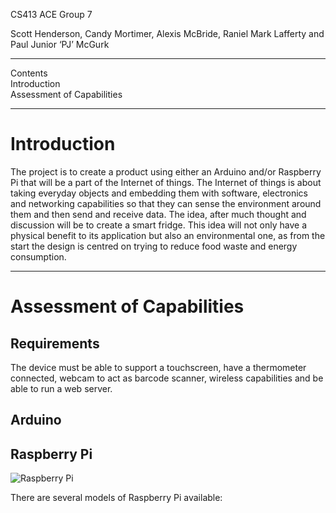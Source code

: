 
CS413 ACE Group 7

Scott Henderson, Candy Mortimer, Alexis McBride, Raniel Mark Lafferty and Paul Junior ‘PJ’ McGurk

----

Contents  
Introduction  
Assessment of Capabilities  

----

# Introduction
The project is to create a product using either an Arduino and/or Raspberry Pi that will be a part of the Internet of things. The Internet of things is about taking everyday objects and embedding them with software, electronics and networking capabilities so that they can sense the environment around them and then send and receive data. The idea, after much thought and discussion will be to create a smart fridge. This idea will not only have a physical benefit to its application but also an environmental one, as from the start the design is centred on trying to reduce food waste and energy consumption.

----

# Assessment of Capabilities
## Requirements
The device must be able to support a touchscreen, have a thermometer connected, webcam to act as barcode scanner, wireless capabilities and be able to run a web server.

## Arduino

## Raspberry Pi
![Raspberry Pi](https://upload.wikimedia.org/wikipedia/commons/4/45/Raspberry_Pi_-_Model_A.jpg)

There are several models of Raspberry Pi available:
